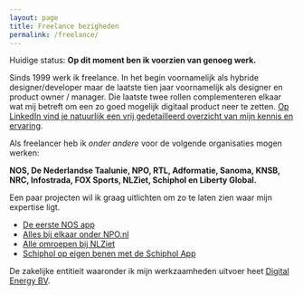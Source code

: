 ```yaml
---
layout: page
title: Freelance bezigheden
permalink: /freelance/
---
```


<div class="highlight">
  <p>Huidige status: <strong>Op dit moment ben ik voorzien van genoeg werk.</strong></p>
</div>

Sinds 1999 werk ik freelance. In het begin voornamelijk als hybride designer/developer maar de laatste tien jaar voornamelijk als designer en product owner / manager. Die laatste twee rollen complementeren elkaar wat mij betreft om een zo goed mogelijk digitaal product neer te zetten. [Op LinkedIn vind je natuurlijk een vrij gedetailleerd overzicht van mijn kennis en ervaring](https://www.linkedin.com/in/reinierladan/).

Als freelancer heb ik _onder andere_ voor de volgende organisaties mogen werken:

**NOS, De Nederlandse Taalunie, NPO, RTL, Adformatie, Sanoma, KNSB, NRC, Infostrada, FOX Sports, NLZiet, Schiphol en Liberty Global.**

Een paar projecten wil ik graag uitlichten om zo te laten zien waar mijn expertise ligt.

- [De eerste NOS app](/projecten/nos-app)
- [Alles bij elkaar onder NPO.nl](/projecten/npo-website)
- [Alle omroepen bij NLZiet](/projecten/nlziet)
- [Schiphol op eigen benen met de Schiphol App](/projecten/schiphol-app)

De zakelijke entitieit waaronder ik mijn werkzaamheden uitvoer heet [Digital Energy BV](/digital-energy-bv).
